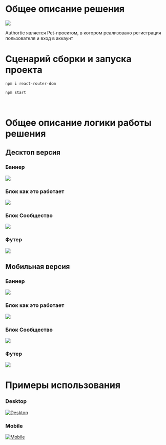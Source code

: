 # Общее описание решения

<img src='src\assets\logo.svg'>

Authortie является Pet-проектом, в котором реализовано регистрация пользователя и вход в аккаунт

# Сценарий сборки и запуска проекта

`npm i react-router-dom`

`npm start`

<p>&nbsp;</p>

# Общее описание логики работы решения

## Десктоп версия

### Баннер

<img src='public\1.png'>

### Блок как это работает

<img src='public\2.png'>

### Блок Сообщество

<img src='public\3.png'>

### Футер

<img src='public\4.png'>

## Мобильная версия

### Баннер

<img src='public\mobile1.png'>

### Блок как это работает

<img src='public\mobile2.png'>

### Блок Сообщество

<img src='public\mobile3.png'>

### Футер

<img src='public\mobile4.png'>

# Примеры использования

### Desktop

[![Desktop](public\1.png)](https://youtu.be/P2lI-FMDwtI)

### Mobile

[![Mobile](public\mobile1.png)](https://www.youtube.com/watch?v=vnh0rpUPYec)
